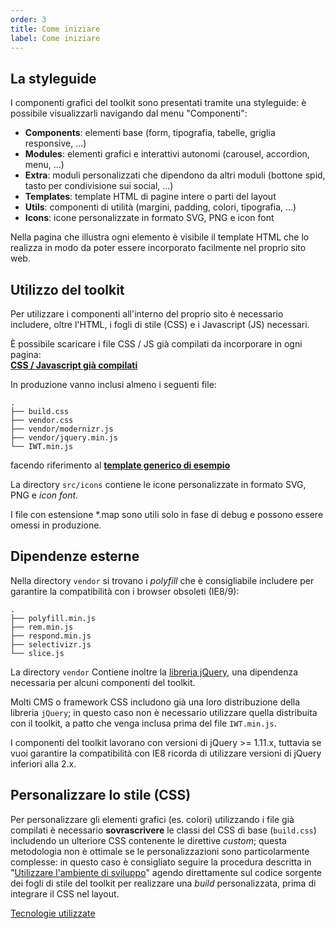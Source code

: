 ```yaml
---
order: 3
title: Come iniziare
label: Come iniziare
---
```


## La styleguide

I componenti grafici del toolkit sono presentati tramite una styleguide:
è possibile visualizzarli navigando dal menu "Componenti":

- **Components**: elementi base (form, tipografia, tabelle, griglia responsive, ...)  
- **Modules**: elementi grafici e interattivi autonomi (carousel, accordion, menu, ...)
- **Extra**: moduli personalizzati che dipendono da altri moduli (bottone spid, tasto per condivisione sui social, ...)
- **Templates**: template HTML di pagine intere o parti del layout
- **Utils**: componenti di utilità (margini, padding, colori, tipografia, ...)
- **Icons**: icone personalizzate in formato SVG, PNG e icon font

Nella pagina che illustra ogni elemento è visibile il template HTML che lo realizza
in modo da poter essere incorporato facilmente nel proprio sito web.

## Utilizzo del toolkit

Per utilizzare i componenti all'interno del proprio sito è necessario<br>
includere, oltre l'HTML, i fogli di stile (CSS) e i Javascript (JS) necessari.

È possibile scaricare i file CSS / JS già compilati da incorporare in ogni pagina:<br>
**[CSS / Javascript già compilati](https://github.com/italia-it/ita-web-toolkit/tree/gh-pages/build)**

In produzione vanno inclusi almeno i seguenti file:

```
.
├── build.css
├── vendor.css
├── vendor/modernizr.js
├── vendor/jquery.min.js
└── IWT.min.js
```

facendo riferimento al
**[template generico di esempio](https://raw.githubusercontent.com/italia-it/ita-web-toolkit/master/src/_preview.tmpl)**

La directory `src/icons` contiene le icone personalizzate in formato SVG, PNG e *icon font*.

I file con estensione \*.map sono utili solo in fase di debug e possono essere omessi in produzione.

## Dipendenze esterne

Nella directory `vendor` si trovano i *polyfill* che è consigliabile includere per garantire la compatibilità
con i browser obsoleti (IE8/9):

```
.
├── polyfill.min.js
├── rem.min.js
├── respond.min.js
├── selectivizr.js
└── slice.js
```

La directory `vendor` Contiene inoltre la [libreria jQuery](https://jquery.com/),
una dipendenza necessaria per alcuni componenti del toolkit.

Molti CMS o framework CSS includono già una loro distribuzione della libreria `jQuery`;
in questo caso non è necessario utilizzare quella distribuita con il toolkit,
a patto che venga inclusa prima del file `IWT.min.js`.

I componenti del toolkit lavorano con versioni di jQuery >= 1.11.x, tuttavia
se vuoi garantire la compatibilità con IE8 ricorda di utilizzare versioni
di jQuery inferiori alla 2.x.

## Personalizzare lo stile (CSS)

Per personalizzare gli elementi grafici (es. colori)
utilizzando i file già compilati è necessario **sovrascrivere** le classi del CSS di base (`build.css`)
includendo un ulteriore CSS contenente le direttive *custom*;
questa metodologia non è ottimale se le personalizzazioni
sono particolarmente complesse: in questo caso è consigliato
seguire la procedura descritta in "[Utilizzare l'ambiente di sviluppo](sviluppare)"
agendo direttamente sul codice sorgente dei fogli di stile del toolkit
per realizzare una *build* personalizzata, prima di integrare il CSS nel layout.

[Tecnologie utilizzate](tecnologie)
